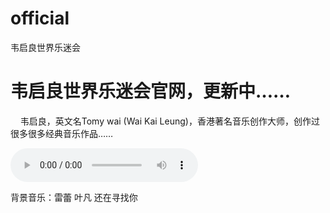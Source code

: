 # official
<html>
  <head><title>Wai Kai Leung World Music Fun</title>韦启良世界乐迷会
    </head>
       <body><h1>韦启良世界乐迷会官网，更新中……</h1><p>&nbsp;&nbsp;&nbsp;&nbsp;韦启良，英文名Tomy wai (Wai Kai Leung)，香港著名音乐创作大师，创作过很多很多经典音乐作品……</p><audio controls><source src="yf_low_quality.mp3" type="audio/mp3"> </audio><br><p>背景音乐：雷蕾 叶凡 还在寻找你</p></body></html>
